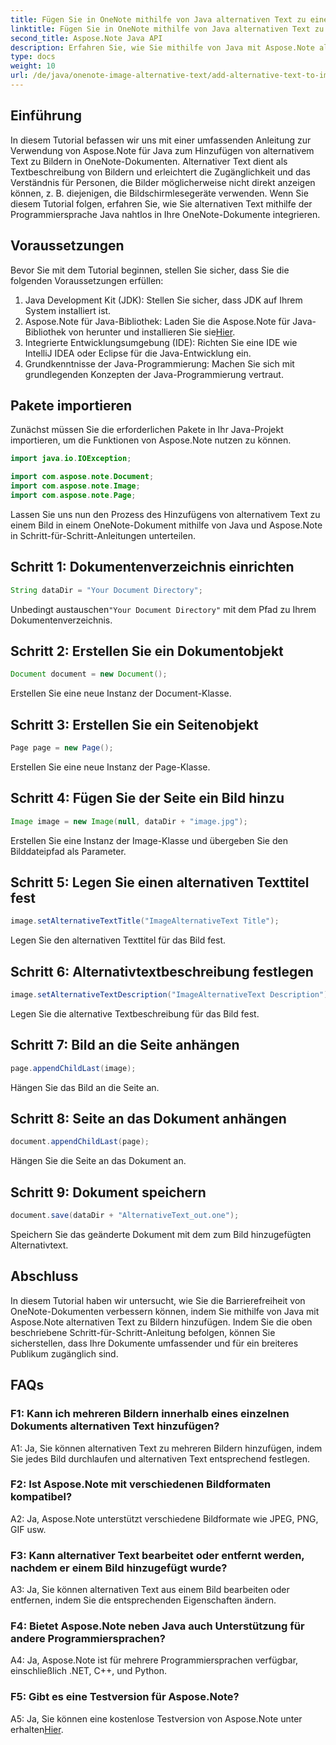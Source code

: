 ```yaml
---
title: Fügen Sie in OneNote mithilfe von Java alternativen Text zu einem Bild hinzu
linktitle: Fügen Sie in OneNote mithilfe von Java alternativen Text zu einem Bild hinzu
second_title: Aspose.Note Java API
description: Erfahren Sie, wie Sie mithilfe von Java mit Aspose.Note alternativen Text zu Bildern in OneNote-Dokumenten hinzufügen und so die Zugänglichkeit und Inklusivität verbessern.
type: docs
weight: 10
url: /de/java/onenote-image-alternative-text/add-alternative-text-to-image/
---
```

## Einführung

In diesem Tutorial befassen wir uns mit einer umfassenden Anleitung zur Verwendung von Aspose.Note für Java zum Hinzufügen von alternativem Text zu Bildern in OneNote-Dokumenten. Alternativer Text dient als Textbeschreibung von Bildern und erleichtert die Zugänglichkeit und das Verständnis für Personen, die Bilder möglicherweise nicht direkt anzeigen können, z. B. diejenigen, die Bildschirmlesegeräte verwenden. Wenn Sie diesem Tutorial folgen, erfahren Sie, wie Sie alternativen Text mithilfe der Programmiersprache Java nahtlos in Ihre OneNote-Dokumente integrieren.

## Voraussetzungen

Bevor Sie mit dem Tutorial beginnen, stellen Sie sicher, dass Sie die folgenden Voraussetzungen erfüllen:

1. Java Development Kit (JDK): Stellen Sie sicher, dass JDK auf Ihrem System installiert ist.
2.  Aspose.Note für Java-Bibliothek: Laden Sie die Aspose.Note für Java-Bibliothek von herunter und installieren Sie sie[Hier](https://releases.aspose.com/note/java/).
3. Integrierte Entwicklungsumgebung (IDE): Richten Sie eine IDE wie IntelliJ IDEA oder Eclipse für die Java-Entwicklung ein.
4. Grundkenntnisse der Java-Programmierung: Machen Sie sich mit grundlegenden Konzepten der Java-Programmierung vertraut.

## Pakete importieren

Zunächst müssen Sie die erforderlichen Pakete in Ihr Java-Projekt importieren, um die Funktionen von Aspose.Note nutzen zu können.

```java
import java.io.IOException;

import com.aspose.note.Document;
import com.aspose.note.Image;
import com.aspose.note.Page;
```

Lassen Sie uns nun den Prozess des Hinzufügens von alternativem Text zu einem Bild in einem OneNote-Dokument mithilfe von Java und Aspose.Note in Schritt-für-Schritt-Anleitungen unterteilen.

## Schritt 1: Dokumentenverzeichnis einrichten

```java
String dataDir = "Your Document Directory";
```

 Unbedingt austauschen`"Your Document Directory"` mit dem Pfad zu Ihrem Dokumentenverzeichnis.

## Schritt 2: Erstellen Sie ein Dokumentobjekt

```java
Document document = new Document();
```

Erstellen Sie eine neue Instanz der Document-Klasse.

## Schritt 3: Erstellen Sie ein Seitenobjekt

```java
Page page = new Page();
```

Erstellen Sie eine neue Instanz der Page-Klasse.

## Schritt 4: Fügen Sie der Seite ein Bild hinzu

```java
Image image = new Image(null, dataDir + "image.jpg");
```

Erstellen Sie eine Instanz der Image-Klasse und übergeben Sie den Bilddateipfad als Parameter.

## Schritt 5: Legen Sie einen alternativen Texttitel fest

```java
image.setAlternativeTextTitle("ImageAlternativeText Title");
```

Legen Sie den alternativen Texttitel für das Bild fest.

## Schritt 6: Alternativtextbeschreibung festlegen

```java
image.setAlternativeTextDescription("ImageAlternativeText Description");
```

Legen Sie die alternative Textbeschreibung für das Bild fest.

## Schritt 7: Bild an die Seite anhängen

```java
page.appendChildLast(image);
```

Hängen Sie das Bild an die Seite an.

## Schritt 8: Seite an das Dokument anhängen

```java
document.appendChildLast(page);
```

Hängen Sie die Seite an das Dokument an.

## Schritt 9: Dokument speichern

```java
document.save(dataDir + "AlternativeText_out.one");
```

Speichern Sie das geänderte Dokument mit dem zum Bild hinzugefügten Alternativtext.

## Abschluss

In diesem Tutorial haben wir untersucht, wie Sie die Barrierefreiheit von OneNote-Dokumenten verbessern können, indem Sie mithilfe von Java mit Aspose.Note alternativen Text zu Bildern hinzufügen. Indem Sie die oben beschriebene Schritt-für-Schritt-Anleitung befolgen, können Sie sicherstellen, dass Ihre Dokumente umfassender und für ein breiteres Publikum zugänglich sind.

## FAQs

### F1: Kann ich mehreren Bildern innerhalb eines einzelnen Dokuments alternativen Text hinzufügen?

A1: Ja, Sie können alternativen Text zu mehreren Bildern hinzufügen, indem Sie jedes Bild durchlaufen und alternativen Text entsprechend festlegen.

### F2: Ist Aspose.Note mit verschiedenen Bildformaten kompatibel?

A2: Ja, Aspose.Note unterstützt verschiedene Bildformate wie JPEG, PNG, GIF usw.

### F3: Kann alternativer Text bearbeitet oder entfernt werden, nachdem er einem Bild hinzugefügt wurde?

A3: Ja, Sie können alternativen Text aus einem Bild bearbeiten oder entfernen, indem Sie die entsprechenden Eigenschaften ändern.

### F4: Bietet Aspose.Note neben Java auch Unterstützung für andere Programmiersprachen?

A4: Ja, Aspose.Note ist für mehrere Programmiersprachen verfügbar, einschließlich .NET, C++, und Python.

### F5: Gibt es eine Testversion für Aspose.Note?

 A5: Ja, Sie können eine kostenlose Testversion von Aspose.Note unter erhalten[Hier](https://releases.aspose.com/).